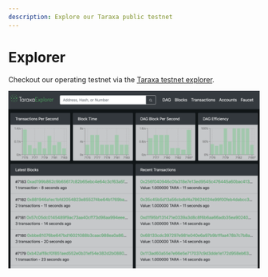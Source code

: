 ```yaml
---
description: Explore our Taraxa public testnet
---
```


# Explorer

 Checkout our operating testnet via the [Taraxa testnet explorer](https://explorer.testnet.taraxa.io/).

![](../.gitbook/assets/image%20%281%29.png)

## 



